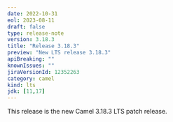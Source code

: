 ```yaml
---
date: 2022-10-31
eol: 2023-08-11
draft: false
type: release-note
version: 3.18.3
title: "Release 3.18.3"
preview: "New LTS release 3.18.3"
apiBreaking: ""
knownIssues: ""
jiraVersionId: 12352263
category: camel
kind: lts
jdk: [11,17]
---
```


This release is the new Camel 3.18.3 LTS patch release.
